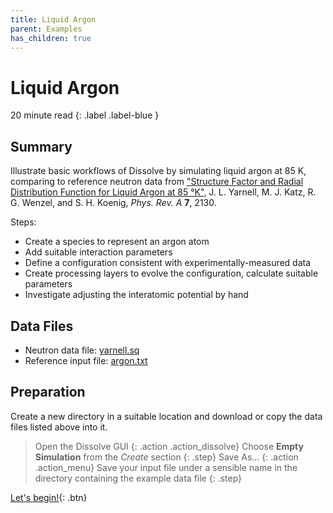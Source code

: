 ```yaml
---
title: Liquid Argon
parent: Examples
has_children: true
---
```

# Liquid Argon

20 minute read
{: .label .label-blue }

## Summary

Illustrate basic workflows of Dissolve by simulating liquid argon at 85 K, comparing to reference neutron data from ["Structure Factor and Radial Distribution Function for Liquid Argon at 85 °K"](https://journals.aps.org/pra/abstract/10.1103/PhysRevA.7.2130), J. L. Yarnell, M. J. Katz, R. G. Wenzel, and S. H. Koenig, _Phys. Rev. A_ **7**, 2130.

Steps:
- Create a species to represent an argon atom
- Add suitable interaction parameters
- Define a configuration consistent with experimentally-measured data
- Create processing layers to evolve the configuration, calculate suitable parameters
- Investigate adjusting the interatomic potential by hand

## Data Files
- Neutron data file: [yarnell.sq](https://github.com/trisyoungs/dissolve/tree/develop/examples/argon/data/yarnell.sq)
- Reference input file: [argon.txt](https://github.com/trisyoungs/dissolve/tree/develop/examples/argon/argon.txt)

## Preparation

Create a new directory in a suitable location and download or copy the data files listed above into it.

> Open the Dissolve GUI
{: .action .action_dissolve}
> Choose **Empty Simulation** from the _Create_ section
{: .step}
> Save As...
{: .action .action_menu}
> Save your input file under a sensible name in the directory containing the example data file
{: .step}

[Let's begin!](step1.md){: .btn}

